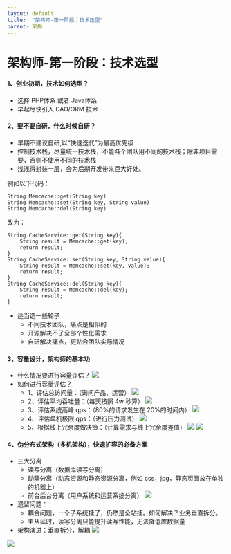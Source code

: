 ```yaml
---
layout: default
title:  "架构师-第一阶段：技术选型"
parent: 架构
---
```


# 架构师-第一阶段：技术选型
#### 1、创业初期，技术如何选型？

- 选择 PHP体系 或者 Java体系
- 早起尽快引入 DAO/ORM 技术

#### 2、要不要自研，什么时候自研？

- 早期不建议自研,以“快速迭代”为最高优先级
- 控制技术栈，尽量统一技术栈，不能各个团队用不同的技术栈；除非项目需要，否则不使用不同的技术栈
- 浅浅得封装一层，会为后期开发带来巨大好处。

例如以下代码：

```
String Memcache::get(String key)
String Memcache::set(String key, String value)
String Memcache::del(String key)
```
改为：

```
String CacheService::get(String key){
	String result = Memcache::get(key);
	return result;
}
String CacheService::set(String key, String value){
	String result = Memcache::set(key, value);
	return result;
}
String CacheService::del(String key){
	String result = Memcache::del(key);
	return result;
}
```

- 适当造一些轮子
	+ 不同技术团队，痛点是相似的
	+ 开源解决不了全部个性化需求
	+ 自研解决痛点，更贴合团队实际情况

#### 3、容量设计，架构师的基本功
- 什么情况要进行容量评估？
![](/assets/images/img/8.png)
- 如何进行容量评估？
	+ 1、评估总访问量：（询问产品、运营）
![](/assets/images/img/10.png)
	+ 2、评估平均吞吐量：（每天按照 4w 秒算）
![](/assets/images/img/11.png)
	+ 3、评估系统高峰 qps：（80%的请求发生在 20%的时间内）
![](/assets/images/img/12.png)
	+ 4、评估单机极限 qps：（进行压力测试）
![](/assets/images/img/13.png)
	+ 5、根据线上冗余度做决策：（计算需求与线上冗余度差值）
![](/assets/images/img/14.png)
![](/assets/images/img/15.png)

#### 4、伪分布式架构（多机架构），快速扩容的必备方案

- 三大分离
	+ 读写分离（数据库读写分离）
	+ 动静分离（动态资源和静态资源分离，例如 css，jpg，静态页面放在单独的机器上）
	+ 前台后台分离（用户系统和运营系统分离）
	![](/assets/images/img/16.png)
- 遗留问题：
	+ 耦合问题，一个子系统挂了，仍然是全站挂。如何解决？业务垂直拆分。
	+ 主从延时，读写分离只能提升读写性能，无法降低库数据量
- 架构演进：垂直拆分，解耦
	![](/assets/images/img/18.png)

![](/assets/images/img/19.png)


